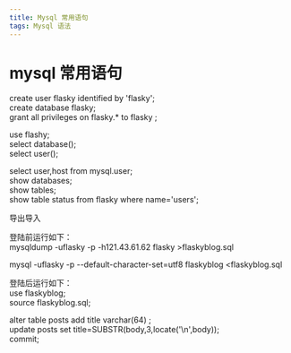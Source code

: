 ```yaml
---
title: Mysql 常用语句
tags: Mysql 语法
---
```


# mysql 常用语句

create user flasky identified by 'flasky';  
create database flasky;  
grant all privileges on flasky.* to flasky ;  

use flashy;  
select database();  
select user();  

select user,host from mysql.user;  
show databases;  
show tables;  
show table status from flasky where name='users';  

导出导入

登陆前运行如下：  
mysqldump -uflasky -p -h121.43.61.62 flasky >flaskyblog.sql

mysql -uflasky -p --default-character-set=utf8 flaskyblog <flaskyblog.sql

登陆后运行如下：  
use flaskyblog;  
source flaskyblog.sql;  

alter table posts add title varchar(64) ;  
update posts set title=SUBSTR(body,3,locate('\n',body));  
commit;